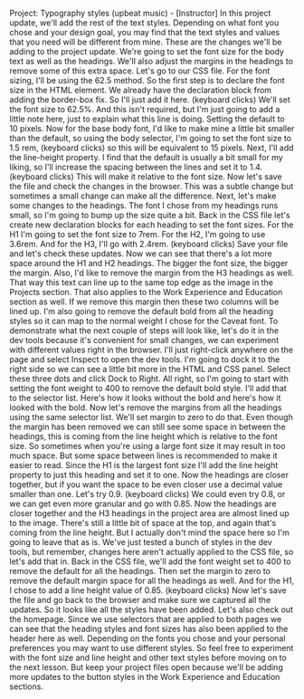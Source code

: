 Project: Typography styles
(upbeat music) - [Instructor] In this project update, we'll add the rest of the text styles. Depending on what font you chose and your design goal, you may find that the text styles and values that you need will be different from mine. These are the changes we'll be adding to the project update. We're going to set the font size for the body text as well as the headings. We'll also adjust the margins in the headings to remove some of this extra space. Let's go to our CSS file. For the font sizing, I'll be using the 62.5 method. So the first step is to declare the font size in the HTML element. We already have the declaration block from adding the border-box fix. So I'll just add it here. (keyboard clicks) We'll set the font size to 62.5%. And this isn't required, but I'm just going to add a little note here, just to explain what this line is doing. Setting the default to 10 pixels. Now for the base body font, I'd like to make mine a little bit smaller than the default, so using the body selector, I'm going to set the font size to 1.5 rem, (keyboard clicks) so this will be equivalent to 15 pixels. Next, I'll add the line-height property. I find that the default is usually a bit small for my liking, so I'll increase the spacing between the lines and set it to 1.4. (keyboard clicks) This will make it relative to the font size. Now let's save the file and check the changes in the browser. This was a subtle change but sometimes a small change can make all the difference. Next, let's make some changes to the headings. The font I chose from my headings runs small, so I'm going to bump up the size quite a bit. Back in the CSS file let's create new declaration blocks for each heading to set the font sizes. For the H1 I'm going to set the font size to 7rem. For the H2, I'm going to use 3.6rem. And for the H3, I'll go with 2.4rem. (keyboard clicks) Save your file and let's check these updates. Now we can see that there's a lot more space around the H1 and H2 headings. The bigger the font size, the bigger the margin. Also, I'd like to remove the margin from the H3 headings as well. That way this text can line up to the same top edge as the image in the Projects section. That also applies to the Work Experience and Education section as well. If we remove this margin then these two columns will be lined up. I'm also going to remove the default bold from all the heading styles so it can map to the normal weight I chose for the Caveat font. To demonstrate what the next couple of steps will look like, let's do it in the dev tools because it's convenient for small changes, we can experiment with different values right in the browser. I'll just right-click anywhere on the page and select Inspect to open the dev tools. I'm going to dock it to the right side so we can see a little bit more in the HTML and CSS panel. Select these three dots and click Dock to Right. All right, so I'm going to start with setting the font weight to 400 to remove the default bold style. I'll add that to the selector list. Here's how it looks without the bold and here's how it looked with the bold. Now let's remove the margins from all the headings using the same selector list. We'll set margin to zero to do that. Even though the margin has been removed we can still see some space in between the headings, this is coming from the line height which is relative to the font size. So sometimes when you're using a large font size it may result in too much space. But some space between lines is recommended to make it easier to read. Since the H1 is the largest font size I'll add the line height property to just this heading and set it to one. Now the headings are closer together, but if you want the space to be even closer use a decimal value smaller than one. Let's try 0.9. (keyboard clicks) We could even try 0.8, or we can get even more granular and go with 0.85. Now the headings are closer together and the H3 headings in the project area are almost lined up to the image. There's still a little bit of space at the top, and again that's coming from the line height. But I actually don't mind the space here so I'm going to leave that as is. We've just tested a bunch of styles in the dev tools, but remember, changes here aren't actually applied to the CSS file, so let's add that in. Back in the CSS file, we'll add the font weight set to 400 to remove the default for all the headings. Then set the margin to zero to remove the default margin space for all the headings as well. And for the H1, I chose to add a line height value of 0.85. (keyboard clicks) Now let's save the file and go back to the browser and make sure we captured all the updates. So it looks like all the styles have been added. Let's also check out the homepage. Since we use selectors that are applied to both pages we can see that the heading styles and font sizes has also been applied to the header here as well. Depending on the fonts you chose and your personal preferences you may want to use different styles. So feel free to experiment with the font size and line height and other text styles before moving on to the next lesson. But keep your project files open because we'll be adding more updates to the button styles in the Work Experience and Education sections.